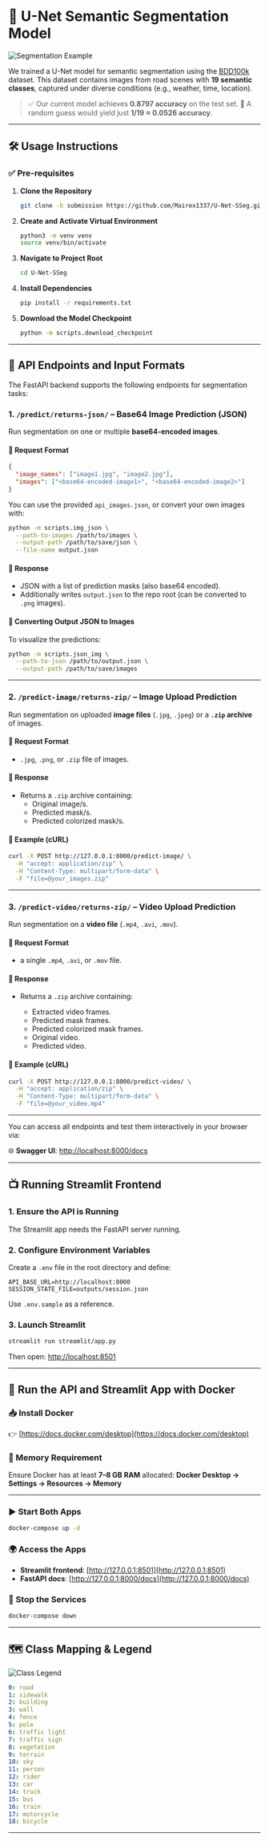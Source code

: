 # 🚗 U-Net Semantic Segmentation Model

![Segmentation Example](images/seg_example.png)

We trained a U-Net model for semantic segmentation using the [BDD100k](https://arxiv.org/abs/1805.04687) dataset. This dataset contains images from road scenes with **19 semantic classes**, captured under diverse conditions (e.g., weather, time, location).

> ✅ Our current model achieves **0.8797 accuracy** on the test set.
> 🎲 A random guess would yield just **1/19 ≈ 0.0526 accuracy**.

---

## 🛠️ Usage Instructions

### ✅ Pre-requisites

1. **Clone the Repository**

   ```bash
   git clone -b submission https://github.com/Mairex1337/U-Net-SSeg.git
   ```

2. **Create and Activate Virtual Environment**

   ```bash
   python3 -m venv venv
   source venv/bin/activate
   ```

3. **Navigate to Project Root**

   ```bash
   cd U-Net-SSeg
   ```

4. **Install Dependencies**

   ```bash
   pip install -r requirements.txt
   ```

5. **Download the Model Checkpoint**

   ```bash
   python -m scripts.download_checkpoint
   ```

---

## 🧪 API Endpoints and Input Formats

The FastAPI backend supports the following endpoints for segmentation tasks:

### 1. `/predict/returns-json/` – **Base64 Image Prediction (JSON)**

Run segmentation on one or multiple **base64-encoded images**.


#### 🔹 Request Format

```json
{
  "image_names": ["image1.jpg", "image2.jpg"],
  "images": ["<base64-encoded-image1>", "<base64-encoded-image2>"]
}
```

You can use the provided `api_images.json`, or convert your own images with:

```bash
python -m scripts.img_json \
  --path-to-images /path/to/images \
  --output-path /path/to/save/json \
  --file-name output.json
```

#### 🔹 Response

* JSON with a list of prediction masks (also base64 encoded).
* Additionally writes `output.json` to the repo root (can be converted to `.png` images).

#### 🔄 Converting Output JSON to Images

To visualize the predictions:

```bash
python -m scripts.json_img \
  --path-to-json /path/to/output.json \
  --output-path /path/to/save/images
```

---

### 2. `/predict-image/returns-zip/` – **Image Upload Prediction**

Run segmentation on uploaded **image files** (`.jpg`, `.jpeg`) or a **`.zip` archive** of images.



#### 🔹 Request Format

  * `.jpg`, `.png`, or `.zip` file of images.

#### 🔹 Response

* Returns a `.zip` archive containing:
  * Original image/s.
  * Predicted mask/s.
  * Predicted colorized mask/s.

#### 🔹 Example (cURL)

```bash
curl -X POST http://127.0.0.1:8000/predict-image/ \
  -H "accept: application/zip" \
  -H "Content-Type: multipart/form-data" \
  -F "file=@your_images.zip"
```

---

### 3. `/predict-video/returns-zip/` – **Video Upload Prediction**

Run segmentation on a **video file** (`.mp4`, `.avi`, `.mov`).


#### 🔹 Request Format

* a single `.mp4`, `.avi`, or `.mov` file.

#### 🔹 Response

* Returns a `.zip` archive containing:

  * Extracted video frames.
  * Predicted mask frames.
  * Predicted colorized mask frames.
  * Original video.
  * Predicted video.

#### 🔹 Example (cURL)

```bash
curl -X POST http://127.0.0.1:8000/predict-video/ \
  -H "accept: application/zip" \
  -H "Content-Type: multipart/form-data" \
  -F "file=@your_video.mp4"
```

---

You can access all endpoints and test them interactively in your browser via:

🌐 **Swagger UI**: [http://localhost:8000/docs](http://localhost:8000/docs)


---

## 📺 Running Streamlit Frontend

### 1. Ensure the API is Running

The Streamlit app needs the FastAPI server running.

### 2. Configure Environment Variables

Create a `.env` file in the root directory and define:

```env
API_BASE_URL=http://localhost:8000
SESSION_STATE_FILE=outputs/session.json
```

Use `.env.sample` as a reference.

### 3. Launch Streamlit

```bash
streamlit run streamlit/app.py
```

Then open: [http://localhost:8501](http://localhost:8501)

---

## 🐳 Run the API and Streamlit App with Docker

### 📥 Install Docker

👉 [https://docs.docker.com/desktop](https://docs.docker.com/desktop)

### 🧠 Memory Requirement

Ensure Docker has at least **7–8 GB RAM** allocated:
**Docker Desktop → Settings → Resources → Memory**

---

### ▶️ Start Both Apps

```bash
docker-compose up -d
```

### 🌍 Access the Apps

* **Streamlit frontend**: [http://127.0.0.1:8501](http://127.0.0.1:8501)
* **FastAPI docs**: [http://127.0.0.1:8000/docs](http://127.0.0.1:8000/docs)

### 🛑 Stop the Services

```bash
docker-compose down
```


---

## 🗺️ Class Mapping & Legend

![Class Legend](images/color_legend.png)

```yaml
0: road
1: sidewalk
2: building
3: wall
4: fence
5: pole
6: traffic light
7: traffic sign
8: vegetation
9: terrain
10: sky
11: person
12: rider
13: car
14: truck
15: bus
16: train
17: motorcycle
18: bicycle
```

---


